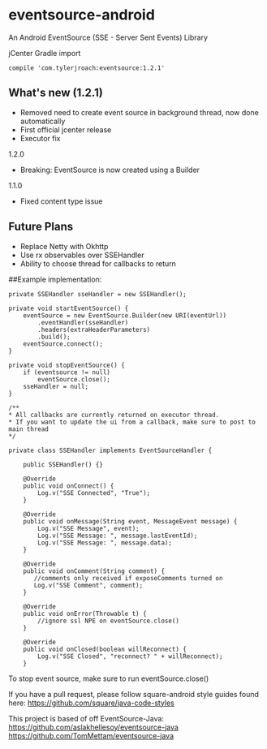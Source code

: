 # eventsource-android

An Android EventSource (SSE - Server Sent Events) Library

jCenter Gradle import

    compile 'com.tylerjroach:eventsource:1.2.1'
    
## What's new (1.2.1)
* Removed need to create event source in background thread, now done automatically
* First official jcenter release
* Executor fix

1.2.0
* Breaking: EventSource is now created using a Builder

1.1.0
* Fixed content type issue
 
## Future Plans
* Replace Netty with Okhttp
* Use rx observables over SSEHandler
* Ability to choose thread for callbacks to return


##Example implementation:
    
    private SSEHandler sseHandler = new SSEHandler();
    
    private void startEventSource() {
        eventSource = new EventSource.Builder(new URI(eventUrl))
            .eventHandler(sseHandler)
            .headers(extraHeaderParameters)
            .build();
        eventSource.connect();
    }
           
    private void stopEventSource() {
        if (eventsource != null)
            eventSource.close();
        sseHandler = null;
    }
    
    /**
    * All callbacks are currently returned on executor thread. 
    * If you want to update the ui from a callback, make sure to post to main thread
    */

    private class SSEHandler implements EventSourceHandler {

        public SSEHandler() {}
        
        @Override
        public void onConnect() {
            Log.v("SSE Connected", "True");
        }

        @Override
        public void onMessage(String event, MessageEvent message) {
            Log.v("SSE Message", event);
            Log.v("SSE Message: ", message.lastEventId);
            Log.v("SSE Message: ", message.data);
        }

        @Override
        public void onComment(String comment) {
           //comments only received if exposeComments turned on
           Log.v("SSE Comment", comment);
        }

        @Override
        public void onError(Throwable t) {
            //ignore ssl NPE on eventSource.close()
        }

        @Override
        public void onClosed(boolean willReconnect) {
            Log.v("SSE Closed", "reconnect? " + willReconnect);
        }
        
To stop event source, make sure to run eventSource.close()

If you have a pull request, please follow square-android style guides found here: https://github.com/square/java-code-styles

This project is based of off EventSource-Java:
https://github.com/aslakhellesoy/eventsource-java
https://github.com/TomMettam/eventsource-java
